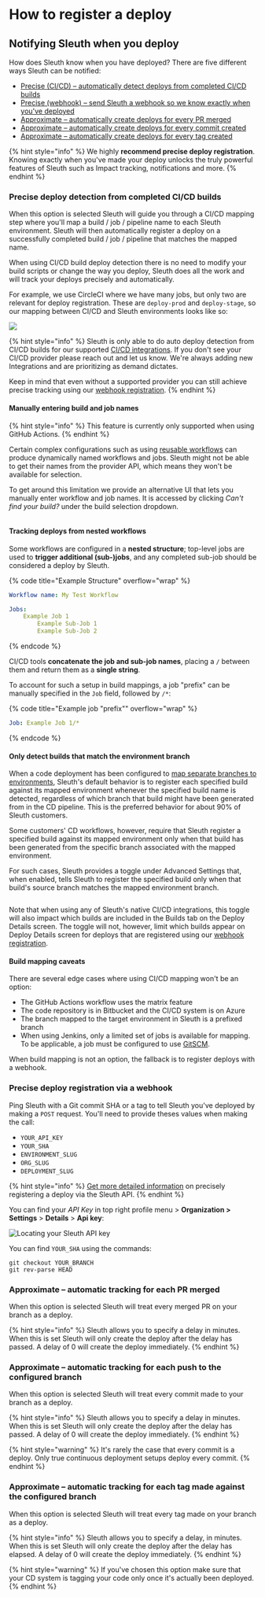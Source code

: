 # How to register a deploy

## Notifying Sleuth when you deploy

How does Sleuth know when you have deployed? There are five different ways Sleuth can be notified:

* [Precise (CI/CD) – automatically detect deploys from completed CI/CD builds](how-to-register-a-deploy.md#precise-deploy-detection-from-completed-ci-cd-builds)
* [Precise (webhook) – send Sleuth a webhook so we know exactly when you've deployed](how-to-register-a-deploy.md#precise-deploy-registration-via-a-webhook)
* [Approximate – automatically create deploys for every PR merged](how-to-register-a-deploy.md#approximate-automatic-tracking-for-each-pr-merged)
* [Approximate – automatically create deploys for every commit created](how-to-register-a-deploy.md#approximate-automatic-tracking-for-each-push-to-the-configured-branch)
* [Approximate – automatically create deploys for every tag created](how-to-register-a-deploy.md#approximate-automatic-tracking-for-each-tag-made-against-the-configured-branch)

{% hint style="info" %}
We highly **recommend precise deploy registration**. Knowing exactly when you've made your deploy unlocks the truly powerful features of Sleuth such as Impact tracking, notifications and more.
{% endhint %}

### Precise deploy detection from completed CI/CD builds

When this option is selected Sleuth will guide you through a CI/CD mapping step where you'll map a build / job / pipeline name to each Sleuth environment. Sleuth will then automatically register a deploy on a successfully completed build / job / pipeline that matches the mapped name.

When using CI/CD build deploy detection there is no need to modify your build scripts or change the way you deploy, Sleuth does all the work and will track your deploys precisely and automatically.

For example, we use CircleCI where we have many jobs, but only two are relevant for deploy registration. These are `deploy-prod` and `deploy-stage`, so our mapping between CI/CD and Sleuth environments looks like so:

![](<../../.gitbook/assets/build detection mapping.png>)

{% hint style="info" %}
Sleuth is only able to do auto deploy detection from CI/CD builds for our supported [CI/CD integrations](../../integrations-1/builds/). If you don't see your CI/CD provider please reach out and let us know. We're always adding new Integrations and are prioritizing as demand dictates.

Keep in mind that even without a supported provider you can still achieve precise tracking using our [webhook registration](how-to-register-a-deploy.md#precise-deploy-registration-via-a-webhook).
{% endhint %}

#### Manually entering build and job names

{% hint style="info" %}
This feature is currently only supported when using GitHub Actions.
{% endhint %}

Certain complex configurations such as using [reusable workflows](https://docs.github.com/en/actions/using-workflows/reusing-workflows) can produce dynamically named workflows and jobs. Sleuth might not be able to get their names from the provider API, which means they won't be available for selection.

To get around this limitation we provide an alternative UI that lets you manually enter workflow and job names. It is accessed by clicking _Can't find your build?_ under the build selection dropdown.

<div align="center">

<figure><img src="../../.gitbook/assets/custom-build-names.png" alt=""><figcaption></figcaption></figure>

</div>

#### Tracking deploys from nested workflows

Some workflows are configured in a **nested structure**; top-level jobs are used to **trigger additional (sub-)jobs**, and any completed sub-job should be considered a deploy by Sleuth.

{% code title="Example Structure" overflow="wrap" %}
```yaml
Workflow name: My Test Workflow

Jobs:
    Example Job 1
        Example Sub-Job 1
        Example Sub-Job 2
```
{% endcode %}

CI/CD tools **concatenate the job and sub-job names**, placing a `/` between them and return them as a **single string**.

To account for such a setup in build mappings, a job "prefix" can be manually specified in the `Job` field, followed by `/*`:

{% code title="Example job "prefix"" overflow="wrap" %}
```yaml
Job: Example Job 1/*
```
{% endcode %}

#### Only detect builds that match the environment branch

When a code deployment has been configured to [map separate branches to environments](creating-a-deployment.md#mapping-the-branch-you-deploy-from), Sleuth's default behavior is to register each specified build against its mapped environment whenever the specified build name is detected, regardless of which branch that build might have been generated from in the CD pipeline. This is the preferred behavior for about 90% of Sleuth customers.&#x20;

Some customers' CD workflows, however, require that Sleuth register a specified build against its mapped environment only when that build has been generated from the specific branch associated with the mapped environment.&#x20;

For such cases, Sleuth provides a toggle under Advanced Settings that, when enabled, tells Sleuth to register the specified build only when that build's source branch matches the mapped environment branch. &#x20;

<figure><img src="../../.gitbook/assets/image (1) (2).png" alt=""><figcaption></figcaption></figure>

Note that when using any of Sleuth's native CI/CD integrations, this toggle will also impact which builds are included in the Builds tab on the Deploy Details screen. The toggle will not, however, limit which builds appear on Deploy Details screen for deploys that are registered using our [webhook registration](how-to-register-a-deploy.md#precise-deploy-registration-via-a-webhook).&#x20;

#### Build mapping caveats

There are several edge cases where using CI/CD mapping won't be an option:

* The GitHub Actions workflow uses the matrix feature
* The code repository is in Bitbucket and the CI/CD system is on Azure
* The branch mapped to the target environment in Sleuth is a prefixed branch
* When using Jenkins, only a limited set of jobs is available for mapping. To be applicable, a job must be configured to use [GitSCM](https://plugins.jenkins.io/git/#plugin-content-pipelines).

When build mapping is not an option, the fallback is to register deploys with a webhook.

### Precise deploy registration via a webhook

Ping Sleuth with a Git commit SHA or a tag to tell Sleuth you've deployed by making a `POST` request. You'll need to provide theses values when making the call:

* `YOUR_API_KEY`
* `YOUR_SHA`
* `ENVIRONMENT_SLUG`
* `ORG_SLUG`
* `DEPLOYMENT_SLUG`

{% hint style="info" %}
[Get more detailed information](https://help.sleuth.io/sleuth-api#deploy-registration) on precisely registering a deploy via the Sleuth API.
{% endhint %}

You can find your _API Key_ in top right profile menu > **Organization > Settings** > **Details** > **Api key**:

![Locating your Sleuth API key](<../../.gitbook/assets/api key.png>)

You can find `YOUR_SHA` using the commands:

```http
git checkout YOUR_BRANCH
git rev-parse HEAD
```

### Approximate – automatic tracking for each PR merged

When this option is selected Sleuth will treat every merged PR on your branch as a deploy.

{% hint style="info" %}
Sleuth allows you to specify a delay in minutes. When this is set Sleuth will only create the deploy after the delay has passed. A delay of 0 will create the deploy immediately.
{% endhint %}

### Approximate – automatic tracking for each push to the configured branch

When this option is selected Sleuth will treat every commit made to your branch as a deploy.

{% hint style="info" %}
Sleuth allows you to specify a delay in minutes. When this is set Sleuth will only create the deploy after the delay has passed. A delay of 0 will create the deploy immediately.
{% endhint %}

{% hint style="warning" %}
It's rarely the case that every commit is a deploy. Only true continuous deployment setups deploy every commit.
{% endhint %}

### Approximate – automatic tracking for each tag made against the configured branch

When this option is selected Sleuth will treat every tag made on your branch as a deploy.

{% hint style="info" %}
Sleuth allows you to specify a delay, in minutes. When this is set Sleuth will only create the deploy after the delay has elapsed. A delay of 0 will create the deploy immediately.
{% endhint %}

{% hint style="warning" %}
If you've chosen this option make sure that your CD system is tagging your code only once it's actually been deployed.
{% endhint %}
